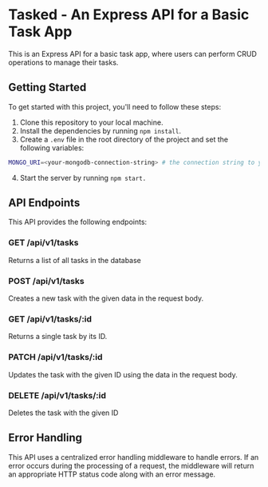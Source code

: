 # Tasked - An Express API for a Basic Task App

This is an Express API for a basic task app, where users can perform CRUD operations to manage their tasks.

## Getting Started

To get started with this project, you'll need to follow these steps:

1. Clone this repository to your local machine.
2. Install the dependencies by running `npm install`.
3. Create a `.env` file in the root directory of the project and set the following variables:

```bash
MONGO_URI=<your-mongodb-connection-string> # the connection string to your MongoDB database
```
4. Start the server by running `npm start.`

## API Endpoints
This API provides the following endpoints: 

### GET /api/v1/tasks
Returns a list of all tasks in the database

### POST /api/v1/tasks
Creates a new task with the given data in the request body.

### GET /api/v1/tasks/:id
Returns a single task by its ID.

### PATCH /api/v1/tasks/:id
Updates the task with the given ID using the data in the request body.

### DELETE /api/v1/tasks/:id
Deletes the task with the given ID

## Error Handling
This API uses a centralized error handling middleware to handle errors. If an error occurs during the processing of a request, the middleware will return an appropriate HTTP status code along with an error message.
